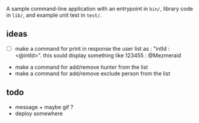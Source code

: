 A sample command-line application with an entrypoint in `bin/`, library code
in `lib/`, and example unit test in `test/`.


## ideas

- [ ] make a command for print in response the user list as : "intId : <@intId>". 
this sould display something like 123455 : @Mezmeraid
- make a command for add/remove hunter from the list
- make a command for add/remove exclude person from the list

## todo 

- message + maybe gif ?
- deploy somewhere